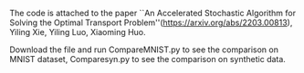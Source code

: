 The code is attached to the paper ``An Accelerated Stochastic Algorithm for Solving the Optimal Transport Problem''(https://arxiv.org/abs/2203.00813), Yiling Xie, Yiling Luo, Xiaoming Huo.


Download the file and run CompareMNIST.py to see the comparison on MNIST dataset, Comparesyn.py to see the comparison on synthetic data.

